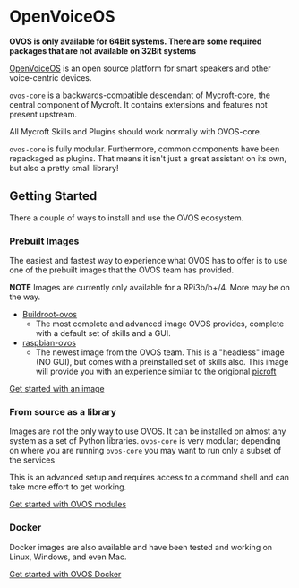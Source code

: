 # OpenVoiceOS

**OVOS is only available for 64Bit systems.  There are some required packages that are not available on 32Bit systems**

[OpenVoiceOS](https://openvoiceos.org/) is an open source platform for smart speakers and other voice-centric devices.

`ovos-core` is a backwards-compatible descendant of [Mycroft-core](https://github.com/MycroftAI/mycroft-core), the central component of Mycroft. It contains extensions and features not present upstream.

All Mycroft Skills and Plugins should work normally with OVOS-core.

`ovos-core` is fully modular. Furthermore, common components have been repackaged as plugins. That means it isn't just a great assistant on its own, but also a pretty small library!

## Getting Started

There a couple of ways to install and use the OVOS ecosystem.

### Prebuilt Images

The easiest and fastest way to experience what OVOS has to offer is to use one of the prebuilt images that the OVOS team has provided.

**NOTE** Images are currently only available for a RPi3b/b+/4.  More may be on the way.

- [Buildroot-ovos](https://drive.google.com/drive/folders/113-zmx6ncoeLNsayseNxoaTlaAk1AfU2)
  - The most complete and advanced image OVOS provides, complete with a default set of skills and a GUI.
- [raspbian-ovos](https://ovosimages.ziggyai.online/raspbian/development)
  - The newest image from the OVOS team.  This is a "headless" image (NO GUI), but comes with a preinstalled set of skills also.  This image will provide you with an experience similar to the origional [picroft](https://github.com/MycroftAI/enclosure-picroft)

[Get started with an image](030-qs_intro.md)

### From source as a library

Images are not the only way to use OVOS.  It can be installed on almost any system as a set of Python libraries. `ovos-core` is very modular; depending on where you are running `ovos-core` you may want to run only a subset of the services

This is an advanced setup and requires access to a command shell and can take more effort to get working.

[Get started with OVOS modules](042-install_ovos_core.md)

### Docker

Docker images are also available and have been tested and working on Linux, Windows, and even Mac.

[Get started with OVOS Docker](043-install_ovos_docker.md)

